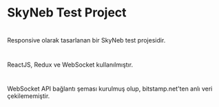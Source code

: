 # SkyNeb Test Project
# 
Responsive olarak tasarlanan bir SkyNeb test projesidir. 
# 
ReactJS, Redux ve WebSocket kullanılmıştır.
#
WebSocket API bağlantı şeması kurulmuş olup, bitstamp.net'ten anlı veri çekilememiştir.
